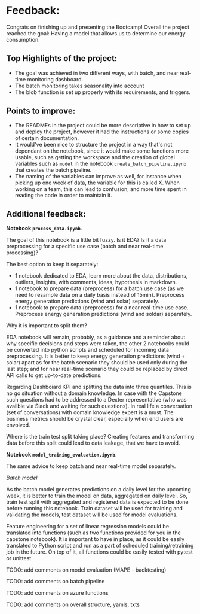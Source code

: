 # Feedback:

Congrats on finishing up and presenting the Bootcamp!
Overall the project reached the goal: Having a model that allows us to determine our energy consumption.

## Top Highlights of the project:

- The goal was achieved in two different ways, with batch, and near real-time monitoring dashboard.
- The batch monitoring takes seasonality into account
- The blob function is set up properly with its requirements, and triggers.

## Points to improve:

- The READMEs in the project could be more descriptive in how to set up and deploy the project, however it had the instructions or some copies of certain documentation.
- It would've been nice to structure the project in a way that's not dependant on the notebook, since it would make some functions more usable, such as getting the workspace and the creation of global variables such as `model` in the notebook `create_batch_pipeline.ipynb` that creates the batch pipeline.
- The naming of the variables can improve as well, for instance when picking up one week of data, the variable for this is called X. When working on a team, this can lead to confusion, and more time spent in reading the code in order to maintain it.

## Additional feedback:
**Notebook `process_data.ipynb`**.

The goal of this notebook is a little bit fuzzy. Is it EDA? Is it a data preprocessing for a specific use case (batch and near real-time processing)?

The best option to keep it separately:
- 1 notebook dedicated to EDA, learn more about the data, distributions, outliers, insights, with comments, ideas, hypothesis in markdown.
- 1 notebook to prepare data (preprocess) for a batch use case (as we need to resample data on a daily basis instead of 15min). Preprocess energy generation predictions (wind and solar) separately.
- 1 notebook to prepare data (preprocess) for a near real-time use case. Preprocess energy generation predictions (wind and soldar) separately.

Why it is important to split them?

EDA notebook will remain, probably, as a guidance and a reminder about why specific decisions and steps were taken, the other 2 notebooks could be converted into python scripts and scheduled for incoming data preprocessing. It is better to keep energy generation predictions (wind + solar) apart as for the batch scenario they should be used only during the last step; and for near real-time scenario they could be replaced by direct API calls to get up-to-date predictions.

Regarding Dashboiard KPI and splitting the data into three quantiles. This is no go situation without a domain knowledge. In case with the Capstone such questions had to be addressed to a Dexter representative (who was availble via Slack and waiting for such questions). In real life a conversation (set of conversations) with domain knowledge expert is a must. The business metrics should be crystal clear, especially when end users are envolved.

Where is the train test split taking place? Creating features and transforming data before this split could lead to data leakage, that we have to avoid.

**Notebook `model_training_evaluation.ipynb`**.

The same advice to keep batch and near real-time model separately.

_Batch model_

As the batch model generates predictions on a daily level for the upcoming week, it is better to train the model on data, aggregated on daily level. So, train test split with aggregated and registered data is expected to be done before running this notebook. Train dataset will be used for training and validating the models, test dataset will be used for model evaluations.

Feature engineering for a set of linear regression models could be translated into functions (such as two functions provided for you in the capstone notebook). It is important to have in place, as it could be easily translated to Python script and run as a part of scheduled training/retraining job in the future. On top of it, all functions could be easily tested with pytest or unittest.


TODO: add comments on
model evaluation (MAPE - backtesting)

TODO:  add comments on
batch pipeline

TODO: add comments on
azure functions

TODO: add comments on
overall structure, yamls, txts
